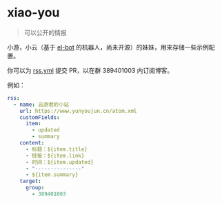 # xiao-you

> 可以公开的情报

小游，小云（基于 [el-bot](https://github.com/ElpsyCN/el-bot) 的机器人，尚未开源）的妹妹，用来存储一些示例配置。

你可以为 [rss.yml](./rss.yml) 提交 PR，以在群 389401003 内订阅博客。

例如：

```yml
rss:
  - name: 云游君的小站
    url: https://www.yunyoujun.cn/atom.xml
    customFields:
      item:
        - updated
        - summary
    content:
      - 标题：${item.title}
      - 链接：${item.link}
      - 时间：${item.updated}
      - "---------------"
      - ${item.summary}
    target:
      group:
        - 389401003
```
